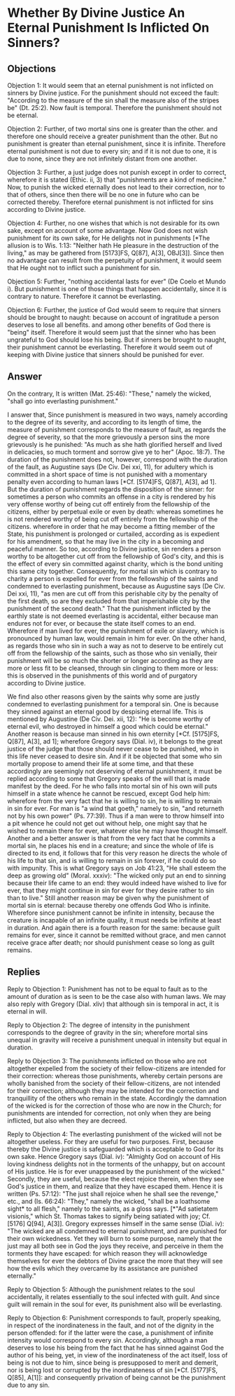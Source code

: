 # Whether By Divine Justice An Eternal Punishment Is Inflicted On Sinners?

## Objections

Objection 1: It would seem that an eternal punishment is not inflicted on sinners by Divine justice. For the punishment should not exceed the fault: "According to the measure of the sin shall the measure also of the stripes be" (Dt. 25:2). Now fault is temporal. Therefore the punishment should not be eternal.

Objection 2: Further, of two mortal sins one is greater than the other. and therefore one should receive a greater punishment than the other. But no punishment is greater than eternal punishment, since it is infinite. Therefore eternal punishment is not due to every sin; and if it is not due to one, it is due to none, since they are not infinitely distant from one another.

Objection 3: Further, a just judge does not punish except in order to correct, wherefore it is stated (Ethic. ii, 3) that "punishments are a kind of medicine." Now, to punish the wicked eternally does not lead to their correction, nor to that of others, since then there will be no one in future who can be corrected thereby. Therefore eternal punishment is not inflicted for sins according to Divine justice.

Objection 4: Further, no one wishes that which is not desirable for its own sake, except on account of some advantage. Now God does not wish punishment for its own sake, for He delights not in punishments [*The allusion is to Wis. 1:13: "Neither hath He pleasure in the destruction of the living," as may be gathered from [5173]FS, Q[87], A[3], OBJ[3]]. Since then no advantage can result from the perpetuity of punishment, it would seem that He ought not to inflict such a punishment for sin.

Objection 5: Further, "nothing accidental lasts for ever" (De Coelo et Mundo i). But punishment is one of those things that happen accidentally, since it is contrary to nature. Therefore it cannot be everlasting.

Objection 6: Further, the justice of God would seem to require that sinners should be brought to naught: because on account of ingratitude a person deserves to lose all benefits. and among other benefits of God there is "being" itself. Therefore it would seem just that the sinner who has been ungrateful to God should lose his being. But if sinners be brought to naught, their punishment cannot be everlasting. Therefore it would seem out of keeping with Divine justice that sinners should be punished for ever.

## Answer

On the contrary, It is written (Mat. 25:46): "These," namely the wicked, "shall go into everlasting punishment."

I answer that, Since punishment is measured in two ways, namely according to the degree of its severity, and according to its length of time, the measure of punishment corresponds to the measure of fault, as regards the degree of severity, so that the more grievously a person sins the more grievously is he punished: "As much as she hath glorified herself and lived in delicacies, so much torment and sorrow give ye to her" (Apoc. 18:7). The duration of the punishment does not, however, correspond with the duration of the fault, as Augustine says (De Civ. Dei xxi, 11), for adultery which is committed in a short space of time is not punished with a momentary penalty even according to human laws [*Cf. [5174]FS, Q[87], A[3], ad 1]. But the duration of punishment regards the disposition of the sinner: for sometimes a person who commits an offense in a city is rendered by his very offense worthy of being cut off entirely from the fellowship of the citizens, either by perpetual exile or even by death: whereas sometimes he is not rendered worthy of being cut off entirely from the fellowship of the citizens. wherefore in order that he may become a fitting member of the State, his punishment is prolonged or curtailed, according as is expedient for his amendment, so that he may live in the city in a becoming and peaceful manner. So too, according to Divine justice, sin renders a person worthy to be altogether cut off from the fellowship of God's city, and this is the effect of every sin committed against charity, which is the bond uniting this same city together. Consequently, for mortal sin which is contrary to charity a person is expelled for ever from the fellowship of the saints and condemned to everlasting punishment, because as Augustine says (De Civ. Dei xxi, 11), "as men are cut off from this perishable city by the penalty of the first death, so are they excluded from that imperishable city by the punishment of the second death." That the punishment inflicted by the earthly state is not deemed everlasting is accidental, either because man endures not for ever, or because the state itself comes to an end. Wherefore if man lived for ever, the punishment of exile or slavery, which is pronounced by human law, would remain in him for ever. On the other hand, as regards those who sin in such a way as not to deserve to be entirely cut off from the fellowship of the saints, such as those who sin venially, their punishment will be so much the shorter or longer according as they are more or less fit to be cleansed, through sin clinging to them more or less: this is observed in the punishments of this world and of purgatory according to Divine justice.

We find also other reasons given by the saints why some are justly condemned to everlasting punishment for a temporal sin. One is because they sinned against an eternal good by despising eternal life. This is mentioned by Augustine (De Civ. Dei. xii, 12): "He is become worthy of eternal evil, who destroyed in himself a good which could be eternal." Another reason is because man sinned in his own eternity [*Cf. [5175]FS, Q[87], A[3], ad 1]; wherefore Gregory says (Dial. iv), it belongs to the great justice of the judge that those should never cease to be punished, who in this life never ceased to desire sin. And if it be objected that some who sin mortally propose to amend their life at some time, and that these accordingly are seemingly not deserving of eternal punishment, it must be replied according to some that Gregory speaks of the will that is made manifest by the deed. For he who falls into mortal sin of his own will puts himself in a state whence he cannot be rescued, except God help him: wherefore from the very fact that he is willing to sin, he is willing to remain in sin for ever. For man is "a wind that goeth," namely to sin, "and returneth not by his own power" (Ps. 77:39). Thus if a man were to throw himself into a pit whence he could not get out without help, one might say that he wished to remain there for ever, whatever else he may have thought himself. Another and a better answer is that from the very fact that he commits a mortal sin, he places his end in a creature; and since the whole of life is directed to its end, it follows that for this very reason he directs the whole of his life to that sin, and is willing to remain in sin forever, if he could do so with impunity. This is what Gregory says on Job 41:23, "He shall esteem the deep as growing old" (Moral. xxxiv): "The wicked only put an end to sinning because their life came to an end: they would indeed have wished to live for ever, that they might continue in sin for ever for they desire rather to sin than to live." Still another reason may be given why the punishment of mortal sin is eternal: because thereby one offends God Who is infinite. Wherefore since punishment cannot be infinite in intensity, because the creature is incapable of an infinite quality, it must needs be infinite at least in duration. And again there is a fourth reason for the same: because guilt remains for ever, since it cannot be remitted without grace, and men cannot receive grace after death; nor should punishment cease so long as guilt remains.

## Replies

Reply to Objection 1: Punishment has not to be equal to fault as to the amount of duration as is seen to be the case also with human laws. We may also reply with Gregory (Dial. xliv) that although sin is temporal in act, it is eternal in will.

Reply to Objection 2: The degree of intensity in the punishment corresponds to the degree of gravity in the sin; wherefore mortal sins unequal in gravity will receive a punishment unequal in intensity but equal in duration.

Reply to Objection 3: The punishments inflicted on those who are not altogether expelled from the society of their fellow-citizens are intended for their correction: whereas those punishments, whereby certain persons are wholly banished from the society of their fellow-citizens, are not intended for their correction; although they may be intended for the correction and tranquillity of the others who remain in the state. Accordingly the damnation of the wicked is for the correction of those who are now in the Church; for punishments are intended for correction, not only when they are being inflicted, but also when they are decreed.

Reply to Objection 4: The everlasting punishment of the wicked will not be altogether useless. For they are useful for two purposes. First, because thereby the Divine justice is safeguarded which is acceptable to God for its own sake. Hence Gregory says (Dial. iv): "Almighty God on account of His loving kindness delights not in the torments of the unhappy, but on account of His justice. He is for ever unappeased by the punishment of the wicked." Secondly, they are useful, because the elect rejoice therein, when they see God's justice in them, and realize that they have escaped them. Hence it is written (Ps. 57:12): "The just shall rejoice when he shall see the revenge," etc., and (Is. 66:24): "They," namely the wicked, "shall be a loathsome sight* to all flesh," namely to the saints, as a gloss says. [*"Ad satietatem visionis," which St. Thomas takes to signify being satiated with joy; Cf.[5176] Q[94], A[3]]. Gregory expresses himself in the same sense (Dial. iv): "The wicked are all condemned to eternal punishment, and are punished for their own wickedness. Yet they will burn to some purpose, namely that the just may all both see in God the joys they receive, and perceive in them the torments they have escaped: for which reason they will acknowledge themselves for ever the debtors of Divine grace the more that they will see how the evils which they overcame by its assistance are punished eternally."

Reply to Objection 5: Although the punishment relates to the soul accidentally, it relates essentially to the soul infected with guilt. And since guilt will remain in the soul for ever, its punishment also will be everlasting.

Reply to Objection 6: Punishment corresponds to fault, properly speaking, in respect of the inordinateness in the fault, and not of the dignity in the person offended: for if the latter were the case, a punishment of infinite intensity would correspond to every sin. Accordingly, although a man deserves to lose his being from the fact that he has sinned against God the author of his being, yet, in view of the inordinateness of the act itself, loss of being is not due to him, since being is presupposed to merit and demerit, nor is being lost or corrupted by the inordinateness of sin [*Cf. [5177]FS, Q[85], A[1]]: and consequently privation of being cannot be the punishment due to any sin.